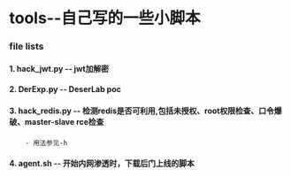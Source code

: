 # tools--自己写的一些小脚本
### file lists
#### 1. hack_jwt.py -- jwt加解密
#### 2. DerExp.py -- DeserLab poc
#### 3. hack_redis.py -- 检测redis是否可利用,包括未授权、root权限检查、口令爆破、master-slave rce检查
        - 用法参见-h
#### 4. agent.sh -- 开始内网渗透时，下载后门上线的脚本